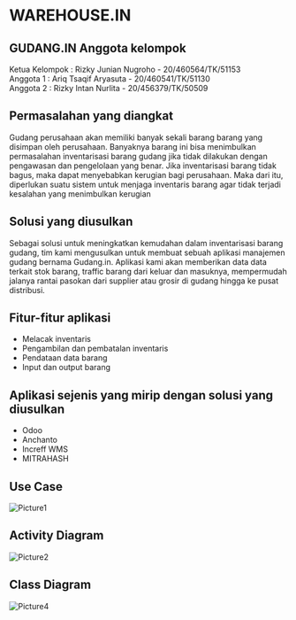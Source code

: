 # WAREHOUSE.IN
## GUDANG.IN Anggota kelompok</br>

Ketua Kelompok : Rizky Junian Nugroho - 20/460564/TK/51153<br/>
Anggota 1 : Ariq Tsaqif Aryasuta - 20/460541/TK/51130<br/>
Anggota 2 : Rizky Intan Nurlita - 20/456379/TK/50509<br/>

## Permasalahan yang diangkat </br>

Gudang perusahaan akan memiliki banyak sekali barang barang yang disimpan oleh perusahaan. Banyaknya barang ini bisa menimbulkan permasalahan inventarisasi barang gudang jika tidak dilakukan dengan pengawasan dan pengelolaan yang benar. Jika inventarisasi barang tidak bagus, maka dapat menyebabkan kerugian bagi perusahaan. Maka dari itu, diperlukan suatu sistem untuk menjaga inventaris barang agar tidak terjadi kesalahan yang menimbulkan kerugian </br>

## Solusi yang diusulkan </br>

Sebagai solusi untuk meningkatkan kemudahan dalam inventarisasi barang gudang, tim kami mengusulkan untuk membuat sebuah aplikasi manajemen gudang bernama Gudang.in. Aplikasi kami akan memberikan data data terkait stok barang, traffic barang dari keluar dan masuknya, mempermudah jalanya rantai pasokan dari supplier atau grosir di gudang hingga ke pusat distribusi.

## Fitur-fitur aplikasi </br>

- Melacak inventaris
- Pengambilan dan pembatalan inventaris
- Pendataan data barang
- Input dan output barang

## Aplikasi sejenis yang mirip dengan solusi yang diusulkan

- Odoo
- Anchanto
- Increff WMS
- MITRAHASH

## Use Case
![Picture1](https://user-images.githubusercontent.com/71449880/191444284-4bbc87d2-a74c-4d3b-ab03-583122c4243f.png)

## Activity Diagram
![Picture2](https://user-images.githubusercontent.com/71449880/191444859-f8427dab-dec1-4daa-9157-591437d18413.jpg)

## Class Diagram
![Picture4](https://user-images.githubusercontent.com/71449880/191445012-3c4de02f-e10a-4985-8de0-ce79fa7abe18.png)
